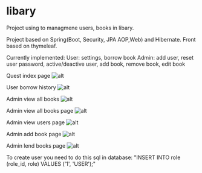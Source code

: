 # libary
Project using to managmene users, books in libary. 

Project based on Spring(Boot, Security, JPA AOP,Web) and Hibernate.
Front based on thymeleaf.

Currently implemented:
User: settings, borrow book
Admin: add user, reset user password, active/deactive user, add book, remove book, edit book

Quest index page
![alt](https://i.imgur.com/JhceU15.png)

User borrow history
![alt](https://i.imgur.com/s6PdyZ8.png)

Admin view all books
![alt](https://i.imgur.com/BhTS6NW.png)

Admin view all books page
![alt](https://i.imgur.com/wcHmB2c.png)

Admin view users page
![alt](https://i.imgur.com/45BJRUc.png)

Admin add book page
![alt](https://i.imgur.com/XuMXCeA.png)

Admin lend books page
![alt](https://i.imgur.com/mfdIhyR.png)

To create user you need to do this sql in database:
"INSERT INTO role (role_id, role) VALUES ('1', 'USER');"
